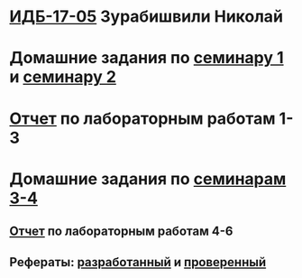 
# [ИДБ-17-05](https://github.com/stankin/design-part-1/wiki/list-idb-17-05) Зурабишвили Николай

# Домашние задания по [семинару 1](https://github.com/stankin/design-part-1/wiki/sem1) и [семинару 2](https://github.com/stankin/design-part-1/wiki/sem2)

# [Отчет](https://github.com/Kojimboy/ZurabishviliNikolai.github.io/wiki/%D0%9B%D0%B0%D0%B1%D0%BE%D1%80%D0%B0%D1%82%D0%BE%D1%80%D0%BD%D1%8B%D0%B5-%D1%80%D0%B0%D0%B1%D0%BE%D1%82%D1%8B-1-3) по лабораторным работам 1-3

# Домашние задания по [семинарам 3-4](https://github.com/Kojimboy/ZurabishviliNikolai.github.io/wiki/%D0%94%D0%B5%D0%BB%D0%BE%D0%B2%D0%B0%D1%8F-%D0%B8%D0%B3%D1%80%D0%B0)

## [Отчет]() по лабораторным работам 4-6

## Рефераты: [разработанный](https://github.com/stankin/design-part-1/wiki/exam08-5) и [проверенный](https://github.com/stankin/design-part-1/wiki/exam11-1)
